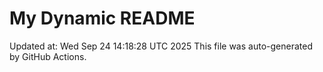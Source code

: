 # My Dynamic README
Updated at: Wed Sep 24 14:18:28 UTC 2025
This file was auto-generated by GitHub Actions.
